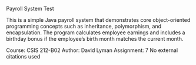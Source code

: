 Payroll System Test

This is a simple Java payroll system that demonstrates core object-oriented programming concepts such as inheritance, polymorphism, and encapsulation. The program calculates employee earnings and includes a birthday bonus if the employee’s birth month matches the current month.

Course: CSIS 212-B02
Author: David Lyman
Assignment: 7
No external citations used
